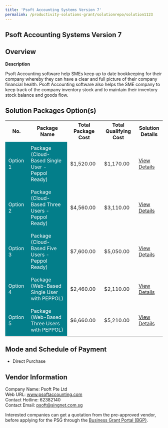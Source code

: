 ```yaml
---
title: 'Psoft Accounting Systems Version 7'
permalink: /productivity-solutions-grant/solutionrepo/solution1123
---
```


## Psoft Accounting Systems Version 7

## Overview

**Description**

Psoft Accounting software help SMEs keep up to date bookkeeping for their company whereby they can have a clear and full picture of their company financial health. Psoft Accounting software also helps the SME company to keep track of the company inventory stock and to maintain their inventory stock balance and goods flow.

## Solution Packages Option(s)

<table>
<tr>
<th><b>No.</b></th>
<th><b>Package Name</b></th>
<th><b>Total Package Cost</b></th>
<th><b>Total Qualifying Cost</b></th>
<th><b>Solution Details</b></th>
</tr>
<tr>
<td style='padding: 10px; background-color: #037E8A; color: #FFFFFF;'>Option 1</td>
<td style='padding: 10px; background-color: #037E8A; color: #FFFFFF;'>Package (Cloud-Based Single User - Peppol Ready)</td>
<td style='padding: 10px;'>$1,520.00</td>
<td style='padding: 10px;'>$1,170.00</td>
<td style='padding: 10px;'><a href='/images/psg/Psoft_20220131_Desensitised_Annex_3__Part_1.pdf' target='_blank'>View Details</a></td>
</tr>
<tr>
<td style='padding: 10px; background-color: #037E8A; color: #FFFFFF;'>Option 2</td>
<td style='padding: 10px; background-color: #037E8A; color: #FFFFFF;'>Package (Cloud-Based Three Users - Peppol Ready)</td>
<td style='padding: 10px;'>$4,560.00</td>
<td style='padding: 10px;'>$3,110.00</td>
<td style='padding: 10px;'><a href='/images/psg/Psoft_20220131_Desensitised_Annex_3__Part_2.pdf' target='_blank'>View Details</a></td>
</tr>
<tr>
<td style='padding: 10px; background-color: #037E8A; color: #FFFFFF;'>Option 3</td>
<td style='padding: 10px; background-color: #037E8A; color: #FFFFFF;'>Package (Cloud-Based Five Users - Peppol Ready)</td>
<td style='padding: 10px;'>$7,600.00</td>
<td style='padding: 10px;'>$5,050.00</td>
<td style='padding: 10px;'><a href='/images/psg/Psoft_20220131_Desensitised_Annex_3__Part_3.pdf' target='_blank'>View Details</a></td>
</tr>
<tr>
<td style='padding: 10px; background-color: #037E8A; color: #FFFFFF;'>Option 4</td>
<td style='padding: 10px; background-color: #037E8A; color: #FFFFFF;'>Package (Web-Based Single User with PEPPOL)</td>
<td style='padding: 10px;'>$2,460.00</td>
<td style='padding: 10px;'>$2,110.00</td>
<td style='padding: 10px;'><a href='/images/psg/Psoft_20220131_Desensitised_Annex_3__Part_4.pdf' target='_blank'>View Details</a></td>
</tr>
<tr>
<td style='padding: 10px; background-color: #037E8A; color: #FFFFFF;'>Option 5</td>
<td style='padding: 10px; background-color: #037E8A; color: #FFFFFF;'>Package (Web-Based Three Users with PEPPOL)</td>
<td style='padding: 10px;'>$6,660.00</td>
<td style='padding: 10px;'>$5,210.00</td>
<td style='padding: 10px;'><a href='/images/psg/Psoft_20220131_Desensitised_Annex_3__Part_5.pdf' target='_blank'>View Details</a></td>
</tr>
</table>

## Mode and Schedule of Payment

 - Direct Purchase

## Vendor Information

 Company Name: Psoft Pte Ltd<br>Web URL: www.psoftaccounting.com <br>Contact Hotline: 62382140 <br>Contact Email: psoft@singnet.com.sg <br>

Interested companies can get a quotation from the pre-approved vendor, before applying for the PSG through the <a href='https://www.businessgrants.gov.sg/' target='_blank' rel='noopener'>Business Grant Portal (BGP)</a>.

<script src="/jquery/resize-tables.js"></script>
